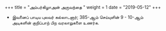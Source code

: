 ﻿+++
title = "அம்பர்கிழாஅன் அருவந்தை  "
weight = 1
date = "2019-05-12"
+++


-  இவனைப் பாடிய புலவர் கல்லாடனார்; 385-ஆம் செய்யுளின் 9 - 10-ஆம் அடிகளின் குறிப்பாற் பிற வரலாறுகளை உணர்க. 
  
